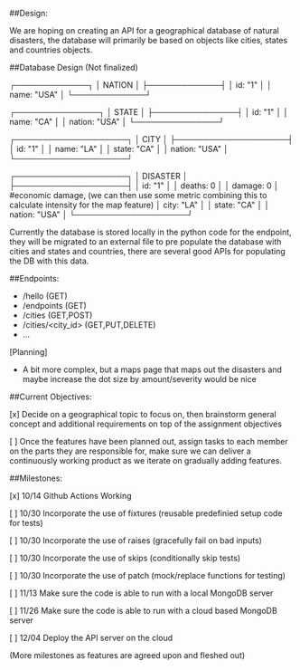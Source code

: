 ##Design:

We are hoping on creating an API for a geographical database of natural disasters, the database will primarily be based on objects like cities, states and countries objects.

##Database Design (Not finalized)

┌─────────────┐
│   NATION    │
├─────────────┤
│ id: "1"     │
│ name: "USA" │
└─────────────┘

┌───────────────┐
│    STATE      │
├───────────────┤
│ id: "1"       │
│ name: "CA"    │
│ nation: "USA" │
└───────────────┘

┌────────────────────┐
│       CITY         │
├────────────────────┤
│ id: "1"            │
│ name: "LA"         │
│ state: "CA"        │
│ nation: "USA"      │
└────────────────────┘

┌────────────────────┐
│     DISASTER       │
├────────────────────┤
│ id: "1"            │
│ deaths: 0          │
│ damage: 0          │ #economic damage, (we can then use some metric combining this to calculate intensity for the map feature)
│ city: "LA"         │
│ state: "CA"        │
│ nation: "USA"      │
└────────────────────┘

Currently the database is stored locally in the python code for the endpoint, they will be migrated to an external file to pre populate the database with cities and states and countries, there are several good APIs for populating the DB with this data.

##Endpoints:

- /hello (GET)
- /endpoints (GET)
- /cities (GET,POST)
- /cities/<city_id> (GET,PUT,DELETE)
- ...

[Planning]

- A bit more complex, but a maps page that maps out the disasters and maybe increase the dot size by amount/severity would be nice

##Current Objectives:

[x] Decide on a geographical topic to focus on, then brainstorm general concept and additional requirements on top of the assignment objectives

[ ] Once the features have been planned out, assign tasks to each member on the parts they are responsible for, make sure we can deliver a continuously working product as we iterate on gradually adding features.

##Milestones:

[x] 10/14 Github Actions Working

[ ] 10/30 Incorporate the use of fixtures (reusable predefinied setup code for tests)

[ ] 10/30 Incorporate the use of raises (gracefully fail on bad inputs)

[ ] 10/30 Incorporate the use of skips (conditionally skip tests)

[ ] 10/30 Incorporate the use of patch (mock/replace functions for testing)

[ ] 11/13 Make sure the code is able to run with a local MongoDB server

[ ] 11/26 Make sure the code is able to run with a cloud based MongoDB server

[ ] 12/04 Deploy the API server on the cloud

(More milestones as features are agreed upon and fleshed out)

